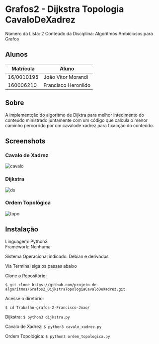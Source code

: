 # Grafos2 - Dijkstra Topologia CavaloDeXadrez

Número da Lista: 2
Conteúdo da Disciplina: Algoritmos Ambiciosos para Grafos

## Alunos
|Matrícula | Aluno |
| -- | -- |
| 16/0010195 |  João Vítor Morandi |
| 160006210  | Francisco Heronildo |

## Sobre 
A implementção do algoritmo de Dijktra para melhor intedimento do conteúdo ministrado juntamente com um código que calcula o menor caminho percorrido por um cavalode xadrez para fixacção do conteúdo. 

## Screenshots

### Cavalo de Xadrez

![cavalo](https://i.imgur.com/DJdMELM.png)

### Dijkstra

![ds](https://i.imgur.com/bHB5dBI.png)

### Ordem Topológica
![topo](https://i.imgur.com/Xbt598N.png)


## Instalação 
Linguagem: Python3<br>
Framework: Nenhuma<br>

Sistema Operacional indicado: Debian e derivados

Via Terminal siga os passas abaixo

Clone o Repositório:

`$ git clone https://github.com/projeto-de-algoritmos/Grafos2_DijkstraTopologiaCavaloDeXadrez.git`

Acesse o diretório:

`$ cd Trabalho-grafos-2-Francisco-Joao/`

Dijkstra:
`$ python3 dijkstra.py` 

Cavalo de Xadrez:
`$ python3 cavalo_xadrez.py`

Ordem Topológica:
`$ python3 ordem_topologica.py`

